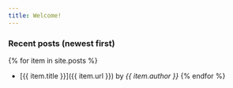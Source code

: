 ```yaml
---
title: Welcome!
---
```


### Recent posts (newest first)

{% for item in site.posts %}
  - [{{ item.title }}]({{ item.url }}) by *{{ item.author }}*
{% endfor %}

